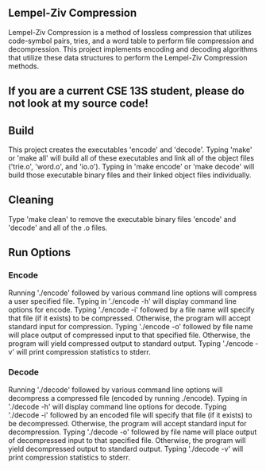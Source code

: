 ## Lempel-Ziv Compression 
Lempel-Ziv Compression is a method of lossless compression that utilizes code-symbol pairs, tries, and a word table to perform file compression and decompression. This project implements encoding and decoding algorithms that utilize these data structures to perform the Lempel-Ziv Compression methods.

## If you are a current CSE 13S student, please do not look at my source code!

## Build
This project creates the executables 'encode' and 'decode'. Typing 'make' or 'make all' will build all of these executables and link all of the object files ('trie.o', 'word.o', and 'io.o'). Typing in 'make encode' or 'make decode' will build those executable binary files and their linked object files individually.
 
## Cleaning
Type 'make clean' to remove the executable binary files 'encode' and 'decode' and all of the .o files.

## Run Options
### Encode
Running './encode' followed by various command line options will compress a user specified file. Typing in './encode -h' will display command line options for encode. Typing './encode -i' followed by a file name will specify that file (if it exists) to be compressed. Otherwise, the program will accept standard input for compression. Typing './encode -o' followed by file name will place output of compressed input to that specified file. Otherwise, the program will yield compressed output to standard output. Typing './encode -v' will print compression statistics to stderr.  

### Decode
Running './decode' followed by various command line options will decompress a compressed file (encoded by running ./encode). Typing in './decode -h' will display command line options for decode. Typing './decode -i' followed by an encoded file will specify that file (if it exists) to be decompressed. Otherwise, the program will accept standard input for decompression. Typing './decode -o' followed by file name will place output of decompressed input to that specified file. Otherwise, the program will yield decompressed output to standard output. Typing './decode -v' will print compression statistics to stderr.         


